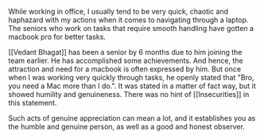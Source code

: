 While working in office, I usually tend to be very quick, chaotic and haphazard with my actions when it comes to navigating through a laptop. The seniors who work on tasks that require smooth handling have gotten a macbook pro for better tasks. 

[[Vedant Bhagat]] has been a senior by 6 months due to him joining the team earlier. He has accomplished some achievements. And hence, the attraction and need for a macbook is often expressed by him. But once when I was working very quickly through tasks, he openly stated that "Bro, you need a Mac more than I do.". It was stated in a matter of fact way, but it showed humility and genuineness. There was no hint of [[Insecurities]] in this statement. 

Such acts of genuine appreciation can mean a lot, and it establishes you as the humble and genuine person, as well as a good and honest observer.
